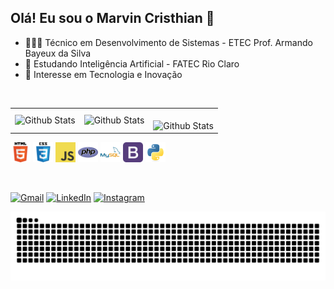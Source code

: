 ## Olá! Eu sou o Marvin Cristhian 👋

- 🧑🏻‍💻 Técnico em Desenvolvimento de Sistemas - ETEC Prof. Armando Bayeux da Silva
- 🤖 Estudando Inteligência Artificial - FATEC Rio Claro
- 🤔 Interesse em Tecnologia e Inovação

<br>

<table>
  <tr>
    <td>
      <img
        align="left"
        src="https://github-readme-stats.vercel.app/api?username=MarvinCristhian07&theme=dark&hide_border=false&include_all_commits=true"
        alt="Github Stats"
      />
    </td>
    <td>
      <img
        align="left"
        src="https://github-readme-stats.vercel.app/api/top-langs/?username=MarvinCristhian07&theme=dark&hide_border=false&include_all_commits=true&count_private=true&layout=compact"
        alt="Github Stats"
      />
    </td>
    <td>
      <br />
      <img
        align="left"
        src="https://github-readme-streak-stats.herokuapp.com/?user=MarvinCristhian07&theme=dark&hide_border=false"
        alt="Github Stats"
      />
    </td>
  </tr>
</table>

<code><img height="32" src="https://raw.githubusercontent.com/github/explore/80688e429a7d4ef2fca1e82350fe8e3517d3494d/topics/html/html.png" alt="HTML5"/></code>
<code><img height="32" src="https://raw.githubusercontent.com/github/explore/80688e429a7d4ef2fca1e82350fe8e3517d3494d/topics/css/css.png" alt="CSS"/></code>
<code><img height="32" src="https://raw.githubusercontent.com/github/explore/80688e429a7d4ef2fca1e82350fe8e3517d3494d/topics/javascript/javascript.png" alt="Javascript"/></code>
<code><img height="32" src="https://github.com/devicons/devicon/blob/master/icons/php/php-original.svg" alt="Php"/></code>
<code><img height="32" src="https://github.com/devicons/devicon/blob/master/icons/mysql/mysql-original-wordmark.svg" alt="MySQL"/></code>
<code><img height="32" src="https://raw.githubusercontent.com/github/explore/80688e429a7d4ef2fca1e82350fe8e3517d3494d/topics/bootstrap/bootstrap.png" alt="Bootstrap"/></code>
<code><img height="32" src="https://github.com/devicons/devicon/blob/master/icons/python/python-original.svg" alt="Python"/></code>

<br>

<p align="left">
  <a href="mailto:marvincristhian07.contato@gmail.com" target="_blank" title="Gmail">
  <img src="https://img.shields.io/badge/-Gmail-FF0000?style=flat-square&labelColor=FF0000&logo=gmail&logoColor=white&link=LINK-DO-SEU-GMAIL" alt="Gmail"/></a>
  <a href="#" title="LinkedIn">
  <img src="https://img.shields.io/badge/-Linkedin-0e76a8?style=flat-square&logo=Linkedin&logoColor=white&link=LINK-DO-SEU-LINKEDIN" alt="LinkedIn"/></a>
  <a href="https://www.instagram.com/marvin_cristhian10?igsh=dXN5YmpsbW5pYmg3" target="_blank" title="Instagram">
  <img src="https://img.shields.io/badge/-Instagram-DF0174?style=flat-square&labelColor=DF0174&logo=instagram&logoColor=white&link=LINK-DO-SEU-INSTAGRAM" alt="Instagram"/></a>
</p>

<picture align="center">
  <source media="(prefers-color-scheme: dark)" srcset="https://raw.githubusercontent.com/MarvinCristhian07/MarvinCristhian07/output/github-contribution-grid-snake-dark.svg">
  <source media="(prefers-color-scheme: light)" srcset="https://raw.githubusercontent.com/MarvinCristhian07/MarvinCristhian07/output/github-contribution-grid-snake-dark.svg">
  <img align="center" alt="github contribution grid snake animation" src="https://raw.githubusercontent.com/MarvinCristhian07/MarvinCristhian07/output/github-contribution-grid-snake.svg">
</picture>
